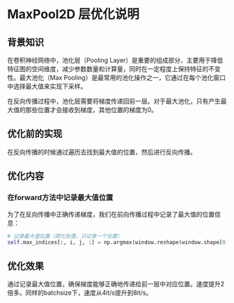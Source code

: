 # MaxPool2D 层优化说明

## 背景知识

在卷积神经网络中，池化层（Pooling Layer）是重要的组成部分，主要用于降低特征图的空间维度，减少参数数量和计算量，同时在一定程度上保持特征的不变性。最大池化（Max Pooling）是最常用的池化操作之一，它通过在每个池化窗口中选择最大值来实现下采样。

在反向传播过程中，池化层需要将梯度传递回前一层。对于最大池化，只有产生最大值的那些位置才会接收到梯度，其他位置的梯度为0。

## 优化前的实现

在反向传播的时候通过遍历去找到最大值的位置，然后进行反向传播。

## 优化内容

### 在forward方法中记录最大值位置

为了在反向传播中正确传递梯度，我们在前向传播过程中记录了最大值的位置信息：

```python
# 记录最大值位置（简化处理，只记录一个位置）
self.max_indices[:, i, j, :] = np.argmax(window.reshape(window.shape[0], -1, window.shape[3]), axis=1)
```

## 优化效果

通过记录最大值位置，确保梯度能够正确地传递给前一层中对应位置。速度提升2倍多。同样的batchsize下，速度从4it/s提升到8it/s。